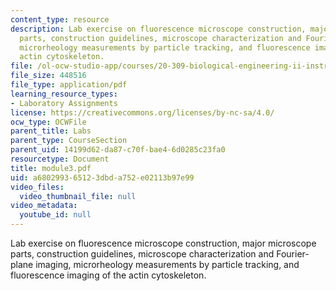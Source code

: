 ```yaml
---
content_type: resource
description: Lab exercise on fluorescence microscope construction, major microscope
  parts, construction guidelines, microscope characterization and Fourier-plane imaging,
  microrheology measurements by particle tracking, and fluorescence imaging of the
  actin cytoskeleton.
file: /ol-ocw-studio-app/courses/20-309-biological-engineering-ii-instrumentation-and-measurement-fall-2006/a680299365123dbda752e02113b97e99_module3.pdf
file_size: 448516
file_type: application/pdf
learning_resource_types:
- Laboratory Assignments
license: https://creativecommons.org/licenses/by-nc-sa/4.0/
ocw_type: OCWFile
parent_title: Labs
parent_type: CourseSection
parent_uid: 14199d62-da87-c70f-bae4-6d0285c23fa0
resourcetype: Document
title: module3.pdf
uid: a6802993-6512-3dbd-a752-e02113b97e99
video_files:
  video_thumbnail_file: null
video_metadata:
  youtube_id: null
---
```

Lab exercise on fluorescence microscope construction, major microscope parts, construction guidelines, microscope characterization and Fourier-plane imaging, microrheology measurements by particle tracking, and fluorescence imaging of the actin cytoskeleton.